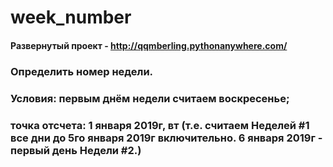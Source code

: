 # week_number
#### Развернутый проект - http://qqmberling.pythonanywhere.com/
### Определить номер недели.
### Условия: первым днём недели считаем воскресенье;
### точка отсчета: 1 января 2019г, вт (т.е. считаем Неделей #1 все дни до 5го января 2019г включительно. 6 января 2019г - первый день Недели #2.)
